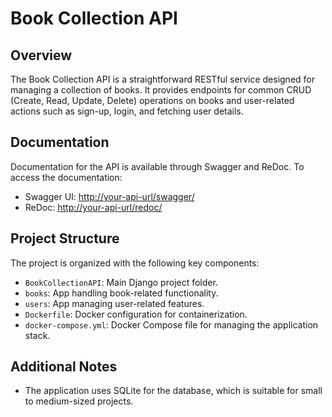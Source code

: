 # Book Collection API

## Overview

The Book Collection API is a straightforward RESTful service designed for managing a collection of books. It provides endpoints for common CRUD (Create, Read, Update, Delete) operations on books and user-related actions such as sign-up, login, and fetching user details.

## Documentation

Documentation for the API is available through Swagger and ReDoc. To access the documentation:

- Swagger UI: [http://your-api-url/swagger/](http://your-api-url/swagger/)
- ReDoc: [http://your-api-url/redoc/](http://your-api-url/redoc/)

## Project Structure

The project is organized with the following key components:

- `BookCollectionAPI`: Main Django project folder.
- `books`: App handling book-related functionality.
- `users`: App managing user-related features.
- `Dockerfile`: Docker configuration for containerization.
- `docker-compose.yml`: Docker Compose file for managing the application stack.

## Additional Notes

- The application uses SQLite for the database, which is suitable for small to medium-sized projects.
